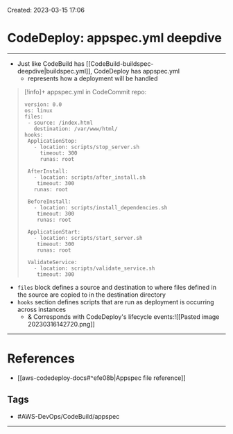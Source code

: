 Created: 2023-03-15 17:06
# CodeDeploy: appspec.yml deepdive
---
- Just like CodeBuild has [[CodeBuild-buildspec-deepdive|buildspec.yml]], CodeDeploy has appspec.yml
	- represents how a deployment will be handled
>[!info]+ appspec.yml in CodeCommit repo:
>```
>version: 0.0
> os: linux
>files:
>  - source: /index.html
>    destination: /var/www/html/
>hooks:
>  ApplicationStop:
>    - location: scripts/stop_server.sh
>      timeout: 300
>      runas: root
>
>  AfterInstall:
>    - location: scripts/after_install.sh
>	  timeout: 300
> 	 runas: root
>
>  BeforeInstall:
>    - location: scripts/install_dependencies.sh
>	  timeout: 300
>	  runas: root
>
>  ApplicationStart:
>    - location: scripts/start_server.sh
>	  timeout: 300
>	  runas: root
>
>  ValidateService:
>    - location: scripts/validate_service.sh
>	  timeout: 300
- `files` block defines a source and destination to where files defined in the source are copied to in the destination directory
- `hooks` section defines scripts that are run as deployment is occurring across instances
	- & Corresponds with CodeDeploy's lifecycle events:![[Pasted image 20230316142720.png]]

---
# References
-  [[aws-codedeploy-docs#^efe08b|Appspec file reference]]

## Tags
- #AWS-DevOps/CodeBuild/appspec 

---